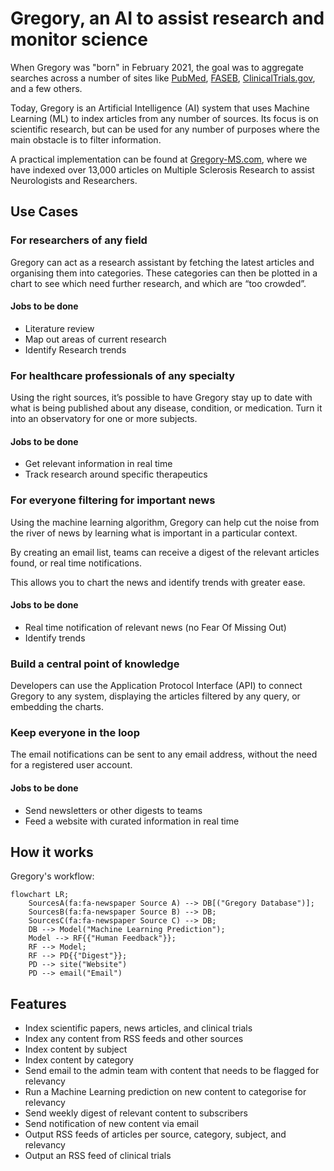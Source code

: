 # Gregory, an AI to assist research and monitor science

When Gregory was "born" in February 2021, the goal was to aggregate searches across a number of sites like [PubMed](https://pubmed.ncbi.nlm.nih.gov/), [FASEB](https://faseb.onlinelibrary.wiley.com/), [ClinicalTrials.gov](https://clinicaltrials.gov/), and a few others. 

Today, Gregory is an Artificial Intelligence (AI) system that uses Machine Learning (ML) to index articles from any number of sources. Its focus is on scientific research, but can be used for any number of purposes where the main obstacle is to filter information. 

A practical implementation can be found at [Gregory-MS.com](https://gregory-ms.com), where we have indexed over 13,000 articles on Multiple Sclerosis Research to assist Neurologists and Researchers.

## Use Cases

### For researchers of any field

Gregory can act as a research assistant by fetching the latest articles and organising them into categories. These categories can then be plotted in a chart to see which need further research, and which are “too crowded”.

#### Jobs to be done

- Literature review
- Map out areas of current research
- Identify Research trends

### For healthcare professionals of any specialty

Using the right sources, it’s possible to have Gregory stay up to date with what is being published about any disease, condition, or medication. Turn it into an observatory for one or more subjects.

#### Jobs to be done

- Get relevant information in real time
- Track research around specific therapeutics

### For everyone filtering for important news

Using the machine learning algorithm, Gregory can help cut the noise from the river of news by learning what is important in a particular context. 

By creating an email list, teams can receive a digest of the relevant articles found, or real time notifications.

This allows you to chart the news and identify trends with greater ease.

#### Jobs to be done

- Real time notification of relevant news (no Fear Of Missing Out)
- Identify trends

### Build a central point of knowledge

Developers can use the Application Protocol Interface (API) to connect Gregory to any system, displaying the articles filtered by any query, or embedding the charts.

### Keep everyone in the loop

The email notifications can be sent to any email address, without the need for a registered user account.

#### Jobs to be done

- Send newsletters or other digests to teams
- Feed a website with curated information in real time

## How it works


Gregory's workflow:

```mermaid
flowchart LR;
    SourcesA(fa:fa-newspaper Source A) --> DB[("Gregory Database")];
    SourcesB(fa:fa-newspaper Source B) --> DB;
    SourcesC(fa:fa-newspaper Source C) --> DB;
    DB --> Model("Machine Learning Prediction");
    Model --> RF{{"Human Feedback"}};
    RF --> Model;
    RF --> PD{{"Digest"}};
    PD --> site("Website")
    PD --> email("Email")
```



## Features

- Index scientific papers, news articles, and clinical trials
- Index any content from RSS feeds and other sources
- Index content by subject
- Index content by category
- Send email to the admin team with content that needs to be flagged for relevancy
- Run a Machine Learning prediction on new content to categorise for relevancy
- Send weekly digest of relevant content to subscribers
- Send notification of new content via email
- Output RSS feeds of articles per source, category, subject, and relevancy
- Output an RSS feed of clinical trials

